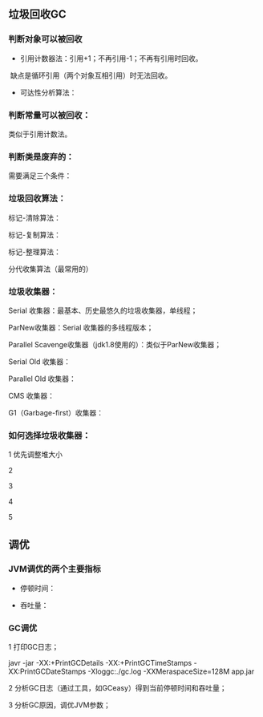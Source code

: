 ## 垃圾回收GC

### 判断对象可以被回收

- 引用计数器法：引用+1；不再引用-1；不再有引用时回收。

​						缺点是循环引用（两个对象互相引用）时无法回收。

- 可达性分析算法：

### 判断常量可以被回收：

类似于引用计数法。

### 判断类是废弃的：

需要满足三个条件：



### 垃圾回收算法：

标记-清除算法：



标记-复制算法：



标记-整理算法：



分代收集算法（最常用的）



### 垃圾收集器：

Serial 收集器：最基本、历史最悠久的垃圾收集器，单线程；

ParNew收集器：Serial 收集器的多线程版本；

Parallel Scavenge收集器（jdk1.8使用的）：类似于ParNew收集器；

Serial Old 收集器：

Parallel Old 收集器：

CMS 收集器：



G1（Garbage-first）收集器：



### 如何选择垃圾收集器：

1 优先调整堆大小

2 

3

4

5





## 调优

### JVM调优的两个主要指标

- 停顿时间：

- 吞吐量：



### GC调优

1 打印GC日志；

javr -jar	-XX:+PrintGCDetails -XX:+PrintGCTimeStamps -XX:PrintGCDateStamps -Xloggc:./gc.log -XXMeraspaceSize=128M  app.jar

2 分析GC日志（通过工具，如GCeasy）得到当前停顿时间和吞吐量；

3 分析GC原因，调优JVM参数；







